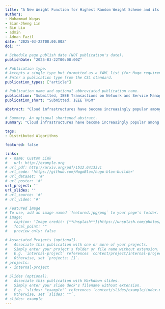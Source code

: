 ```yaml
---
title: "A New Weight Function for Highest Random Weight Scheme and its Efficient Lookup Implementations"
authors:
- Muhammad Waqas
- Sian-Jheng Lin
- Bin Liu
- admin
- Adnan Fazil
date: "2025-03-22T00:00:00Z"
doi: ""

# Schedule page publish date (NOT publication's date).
publishDate: "2025-03-22T00:00:00Z"

# Publication type.
# Accepts a single type but formatted as a YAML list (for Hugo requirements).
# Enter a publication type from the CSL standard.
publication_types: ["article"]

# Publication name and optional abbreviated publication name.
publication: "Submitted, IEEE Transactions on Network and Service Management"
publication_short: "Submitted, IEEE TNSM"

abstract: "Cloud infrastructures have become increasingly popular among distributed applications in the modern era due to their efficient failure recovery, global reach, mobility, and service integration. Highest Random Weight (HRW) is one of the Consistent Hashing (CH) schemes that offers indefinite scalability while maintaining consistency, lookup, minimal dispersal, and load balancing for cloud environments. However, current versions of HRW and other CH algorithms offer high memory costs, exchange excessive messages for TCP connections, and sacrifice performance when considering large scalable distributed systems due to extensive rehashing or O(w) comparisons among $w$ working nodes. This paper suggests a weight function for the Highest Random Weight (HRW) scheme, termed as Multiplication Modulo-based Highest Random Weight (MM-HRW) scheme. In the MM-HRW scheme, the entire key range can be divided into several nonoverlapping ranges, and each range corresponds to a working node. By applying binary search on the ranges, we can find out the working node of a key with O(log (w)) comparisons. Additionally, we present the corresponding algorithms, implementations, and mathematical validation to support the experimental findings. The results demonstrate that MM-HRW consistently achieves an optimal memory footprint, validating its scalability across various scenarios. Additionally, by considering large cluster size, MM-HRW scheme achieves the highest lookup rate while maintaining O(log (w)) comparisons across all scenarios."

# Summary. An optional shortened abstract.
summary: "Cloud infrastructures have become increasingly popular among distributed applications in the modern era due to their efficient failure recovery, global reach, mobility, and service integration. Highest Random Weight (HRW) is one of the Consistent Hashing (CH) schemes that offers indefinite scalability while maintaining consistency, lookup, minimal dispersal, and load balancing for cloud environments. However, current versions of HRW and other CH algorithms offer high memory costs, exchange excessive messages for TCP connections, and sacrifice performance when considering large scalable distributed systems due to extensive rehashing or O(w) comparisons among $w$ working nodes. This paper suggests a weight function for the Highest Random Weight (HRW) scheme, termed as Multiplication Modulo-based Highest Random Weight (MM-HRW) scheme. In the MM-HRW scheme, the entire key range can be divided into several nonoverlapping ranges, and each range corresponds to a working node. By applying binary search on the ranges, we can find out the working node of a key with O(log (w)) comparisons. Additionally, we present the corresponding algorithms, implementations, and mathematical validation to support the experimental findings. The results demonstrate that MM-HRW consistently achieves an optimal memory footprint, validating its scalability across various scenarios. Additionally, by considering large cluster size, MM-HRW scheme achieves the highest lookup rate while maintaining O(log (w)) comparisons across all scenarios."

tags:
- Distributed Algorithms

featured: false

links:
# - name: Custom Link
#   url: http://example.org
# url_pdf: http://arxiv.org/pdf/1512.04133v1
# url_code: 'https://github.com/HugoBlox/hugo-blox-builder'
# url_dataset: '#'
# url_poster: '#'
url_project: ''
url_slides: ''
# url_source: '#'
# url_video: '#'

# Featured image
# To use, add an image named `featured.jpg/png` to your page's folder. 
# image:
#   caption: 'Image credit: [**Unsplash**](https://unsplash.com/photos/s9CC2SKySJM)'
#   focal_point: ""
#   preview_only: false

# Associated Projects (optional).
#   Associate this publication with one or more of your projects.
#   Simply enter your project's folder or file name without extension.
#   E.g. `internal-project` references `content/project/internal-project/index.md`.
#   Otherwise, set `projects: []`.
# projects:
# - internal-project

# Slides (optional).
#   Associate this publication with Markdown slides.
#   Simply enter your slide deck's filename without extension.
#   E.g. `slides: "example"` references `content/slides/example/index.md`.
#   Otherwise, set `slides: ""`.
# slides: example
---
```

<div style="display:none">
This work is driven by the results in my [previous paper](/publication/conference-paper/) on LLMs.

{{% callout note %}}
Create your slides in Markdown - click the *Slides* button to check out the example.
{{% /callout %}}

Add the publication's **full text** or **supplementary notes** here. You can use rich formatting such as including [code, math, and images](https://docs.hugoblox.com/content/writing-markdown-latex/).
</div>
